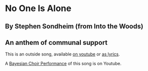 # No One Is Alone
## By Stephen Sondheim (from Into the Woods)
## An anthem of communal support

This is an outside song, available [on youtube](https://www.youtube.com/watch?v=5xaxP_kErTU) or [as lyrics](http://www.metrolyrics.com/no-one-is-alone-lyrics-into-the-woods.html).


A [Bayesian Choir Performance](https://www.youtube.com/watch?v=nu0RASDsP5s) of this song is on Youtube.
